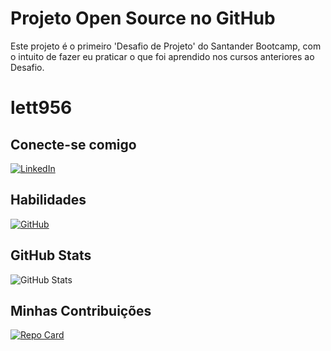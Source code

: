 # Projeto Open Source no GitHub 

Este projeto é o primeiro 'Desafio de Projeto' do Santander Bootcamp, com o intuito de fazer eu praticar o que foi aprendido nos cursos anteriores ao Desafio. 

# lett956
## Conecte-se comigo 
 [![LinkedIn](https://img.shields.io/badge/LinkedIn-512B81?style=for-the-badge&logo=linkedin&logoColor=0E76A8)](https://www.linkedin.com/in/letícia-braga-/)

 ## Habilidades
 [![GitHub](https://img.shields.io/badge/GitHub-512B81?style=for-the-badge&logo=github&logoColor=0E76A8)](https://github.com/lett956/)

 ## GitHub Stats
 ![GitHub Stats](https://github-readme-stats.vercel.app/api?username=lett956&theme=transparent&bg_color=512B81&border_color=30A3DC&show_icons=true&icon_color=30A3DC&title_color=000&text_color=FFF)

 ## Minhas Contribuições 
 [![Repo Card](https://github-readme-stats.vercel.app/api/pin/?username=SEUUSERNAME&repo=SEUREPOSITORIO&bg_color=000&border_color=30A3DC&show_icons=true&icon_color=30A3DC&title_color=E94D5F&text_color=FFF)](https://github.com/lett956/dio-lab-open-source)